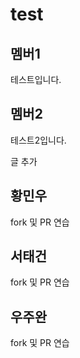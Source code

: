 # test

## 멤버1

테스트입니다.

## 멤버2

테스트2입니다.

글 추가

## 황민우

fork 및 PR 연습

## 서태건

fork 및  PR 연습

## 우주완

fork 및 PR 연습
